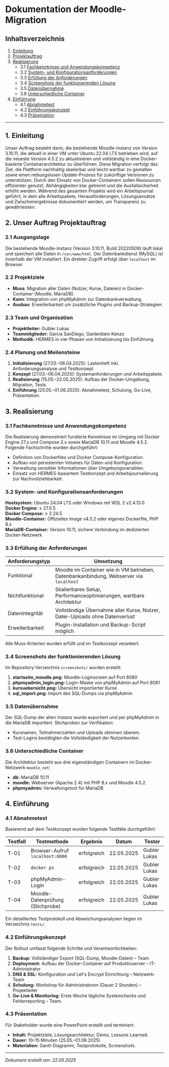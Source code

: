 # Dokumentation der Moodle-Migration

## Inhaltsverzeichnis

1. [Einleitung](#einleitung)  
2. [Projektauftrag](#projektauftrag)  
3. [Realisierung](#realisierung)  
   - 3.1 [Fachkenntnisse und Anwendungskompetenz](#fachkenntnisse-und-anwendungskompetenz)  
   - 3.2 [System- und Konfigurationsanforderungen](#system--und-konfigurationsanforderungen)  
   - 3.3 [Erfüllung der Anforderungen](#erfüllung-der-anforderungen)  
   - 3.4 [Screenshots der funktionierenden Lösung](#screenshots-der-funktionierenden-lösung)  
   - 3.5 [Datenübernahme](#datenübernahme)  
   - 3.6 [Unterschiedliche Container](#unterschiedliche-container)  
4. [Einführung](#einführung)  
   - 4.1 [Abnahmetest](#abnahmetest)  
   - 4.2 [Einführungskonzept](#einführungskonzept)  
   - 4.3 [Präsentation](#präsentation)  

---

## 1. Einleitung

Unser Auftrag besteht darin, die bestehende Moodle-Instanz von Version 3.10.11, die aktuell in einer VM unter Ubuntu 22.04 LTS betrieben wird, auf die neueste Version 4.5.2 zu aktualisieren und vollständig in eine Docker-basierte Containerarchitektur zu überführen. Diese Migration verfolgt das Ziel, die Plattform nachhaltig skalierbar und leicht wartbar zu gestalten sowie einen reibungslosen Update-Prozess für zukünftige Versionen zu unterstützen. Durch den Einsatz von Docker-Containern sollen Ressourcen effizienter genutzt, Abhängigkeiten klar getrennt und die Ausfallsicherheit erhöht werden. Während des gesamten Projekts wird ein Arbeitsjournal geführt, in dem alle Arbeitspakete, Herausforderungen, Lösungsansätze und Zwischenergebnisse dokumentiert werden, um Transparenz zu gewährleisten.

## 2. Unser Auftrag Projektauftrag

### 2.1 Ausgangslage

Die bestehende Moodle-Instanz (Version 3.10.11, Build 20220509) läuft lokal und speichert alle Daten in `/var/www/html`. Der Datenbankdienst (MySQL) ist innerhalb der VM installiert. Ein direkter Zugriff erfolgt über `localhost` im Browser.

### 2.2 Projektziele

- **Muss**: Migration aller Daten (Nutzer, Kurse, Dateien) in Docker-Container (Moodle, MariaDB).  
- **Kann**: Integration von phpMyAdmin zur Datenbankverwaltung.  
- **Ausbau**: Erweiterbarkeit um zusätzliche Plugins und Backup-Strategien.

### 2.3 Team und Organisation

- **Projektleiter:** Gubler Lukas  
- **Teammitglieder:** Garcia SanDiego, Gantenbein Kenzo  
- **Methodik:** HERMES in vier Phasen von Initialisierung bis Einführung.

### 2.4 Planung und Meilensteine

1. **Initialisierung** (27.03.–06.04.2025): Lastenheft inkl. Anforderungsanalyse und Testkonzept.  
2. **Konzept** (27.03.–06.04.2025): Systemanforderungen und Arbeitspakete.  
3. **Realisierung** (15.05.–22.05.2025): Aufbau der Docker-Umgebung, Migration, Tests.  
4. **Einführung** (25.05.–01.06.2025): Abnahmetest, Schulung, Go-Live, Präsentation.  

## 3. Realisierung

### 3.1 Fachkenntnisse und Anwendungskompetenz

Die Realisierung demonstriert fundierte Kenntnisse im Umgang mit Docker Engine 27.x und Compose 2.x sowie MariaDB 10.11 und Moodle 4.5.2. Folgende Fachschritte wurden durchgeführt:

- Definition von Dockerfiles und Docker Compose-Konfiguration.  
- Aufbau von persistenten Volumes für Daten und Konfiguration.  
- Verwaltung sensibler Informationen über Umgebungsvariablen.  
- Einsatz von HERMES-basiertem Testkonzept und Arbeitsjournalierung zur Nachvollziehbarkeit.

### 3.2 System- und Konfigurationsanforderungen

**Hostsystem:** Ubuntu 24.04 LTS oder Windows mit WSL 2 v2.4.13.0  
**Docker Engine:** ≥ 27.0.5  
**Docker Compose:** ≥ 2.24.5  
**Moodle-Container:** Offizielles Image v4.5.2 oder eigenes Dockerfile, PHP 8.x  
**MariaDB-Container:** Version 10.11, sichere Verbindung im dedizierten Docker-Netzwerk

### 3.3 Erfüllung der Anforderungen

| Anforderungstyp | Umsetzung                                                                              |
| --------------- | -------------------------------------------------------------------------------------- |
| Funktional      | Moodle im Container wie in VM betrieben, Datenbankanbindung, Webserver via `localhost` |
| Nichtfunktional | Skalierbares Setup, Performanceoptimierungen, wartbare Architektur                     |
| Datenintegrität | Vollständige Übernahme aller Kurse, Nutzer, Datei-Uploads ohne Datenverlust            |
| Erweiterbarkeit | Plugin-Installation und Backup-Script möglich                                          |

Alle Muss-Kriterien wurden erfüllt und im Testkonzept verankert.

### 3.4 Screenshots der funktionierenden Lösung

Im Repository-Verzeichnis `screenshots/` wurden erstellt:

1. **startseite_moodle.png:** Moodle-Loginscreen auf Port 8080  
2. **phpmyadmin_login.png:** Login-Maske von phpMyAdmin auf Port 8081  
3. **kursuebersicht.png:** Übersicht importierter Kurse  
4. **sql_import.png:** Import des SQL-Dumps via phpMyAdmin  

### 3.5 Datenübernahme

Der SQL-Dump der alten Instanz wurde exportiert und per phpMyAdmin in die MariaDB importiert. Stichproben zur Verifikation:

- Kursnamen, Teilnehmerzahlen und Uploads stimmen überein.  
- Test-Logins bestätigten die Vollständigkeit der Nutzerkonten.  

### 3.6 Unterschiedliche Container

Die Architektur besteht aus drei eigenständigen Containern im Docker-Netzwerk `moodle_net`:

- **db:** MariaDB 10.11  
- **moodle:** Webserver (Apache 2.4) mit PHP 8.x und Moodle 4.5.2  
- **phpmyadmin:** Verwaltungstool für MariaDB  

## 4. Einführung

### 4.1 Abnahmetest

Basierend auf dem Testkonzept wurden folgende Testfälle durchgeführt:

| Testfall | Testmethode                      | Ergebnis    | Datum      | Tester       |
| -------- | -------------------------------- | ----------- | ---------- | ------------ |
| T-01     | Browser-Aufruf `localhost:8080`  | erfolgreich | 22.05.2025 | Gubler Lukas |
| T-02     | `docker ps`                      | erfolgreich | 22.05.2025 | Gubler Lukas |
| T-03     | phpMyAdmin-Login                 | erfolgreich | 22.05.2025 | Gubler Lukas |
| T-04     | Moodle-Datenprüfung (Stichprobe) | erfolgreich | 22.05.2025 | Gubler Lukas |

Ein detailliertes Testprotokoll und Abweichungsanalysen liegen im Verzeichnis `tests/`.

### 4.2 Einführungskonzept

Der Rollout umfasst folgende Schritte und Verantwortlichkeiten:

1. **Backup:** Vollständiger Export (SQL-Dump, Moodle-Daten) – Team  
2. **Deployment:** Aufbau der Docker-Container auf Produktivserver – IT-Administrator  
3. **DNS & SSL:** Konfiguration und Let's Encrypt Einrichtung – Netzwerk-Team  
4. **Schulung:** Workshop für Administratoren (Dauer 2 Stunden) – Projektleiter  
5. **Go-Live & Monitoring:** Erste Woche tägliche Systemchecks und Fehlerreporting – Team.  

### 4.3 Präsentation

Für Stakeholder wurde eine PowerPoint erstellt und terminiert:

- **Inhalt:** Projektziele, Lösungsarchitektur, Demo, Lessons Learned.  
- **Dauer:** 10–15 Minuten (25.05.–01.06.2025)  
- **Materialien:** Gantt-Diagramm, Testprotokolle, Screenshots.  

---

*Dokument erstellt am: 22.05.2025*

